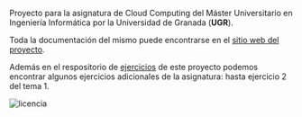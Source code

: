 Proyecto para la asignatura de Cloud Computing del Máster Universitario en Ingeniería Informática por la Universidad de Granada (**UGR**).

Toda la documentación del mismo puede encontrarse en el [sitio web del proyecto](https://griger.github.io/CC/).

Además en el respositorio de [ejercicios](https://github.com/Griger/Ejercicios-CC) de este proyecto podemos encontrar algunos ejercicios adicionales de la asignatura: hasta ejercicio 2 del tema 1.

![licencia](https://img.shields.io/badge/license-GPL%203.0-blue.svg)
